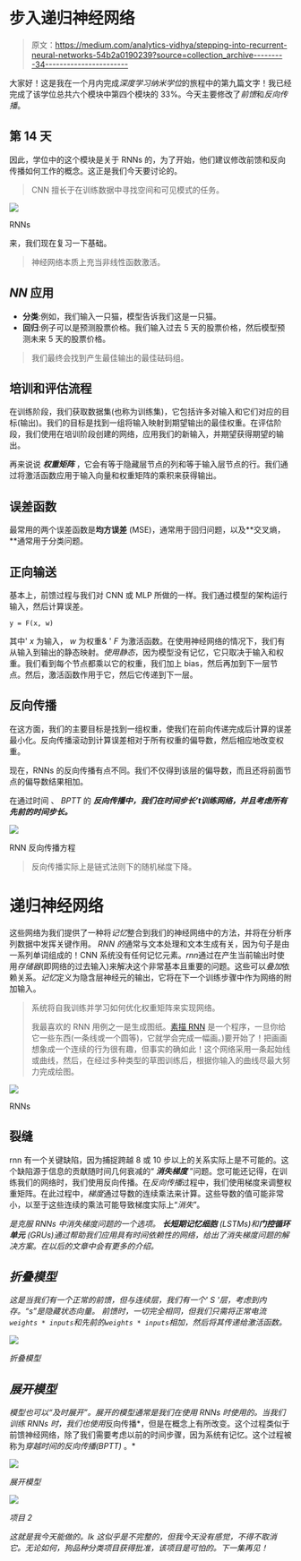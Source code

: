 # 步入递归神经网络

> 原文：<https://medium.com/analytics-vidhya/stepping-into-recurrent-neural-networks-54b2a0190239?source=collection_archive---------34----------------------->

大家好！这是我在一个月内完成*深度学习纳米学位*的旅程中的第九篇文字！我已经完成了该学位总共六个模块中第四个模块的 33%。今天主要修改了*前馈*和*反向传播*。

## 第 14 天

因此，学位中的这个模块是关于 RNNs 的，为了开始，他们建议修改前馈和反向传播如何工作的概念。这正是我们今天要讨论的。

> CNN 擅长于在训练数据中寻找空间和可见模式的任务。

![](img/e967b10455c81b688078f1927f9cc416.png)

RNNs

来，我们现在复习一下基础。

> 神经网络本质上充当非线性函数激活。

## *NN* 应用

*   **分类**:例如，我们输入一只猫，模型告诉我们这是一只猫。
*   **回归**:例子可以是预测股票价格。我们输入过去 5 天的股票价格，然后模型预测未来 5 天的股票价格。

> 我们最终会找到产生最佳输出的最佳砝码组。

## 培训和评估流程

在训练阶段，我们获取数据集(也称为训练集)，它包括许多对输入和它们对应的目标(输出)。我们的目标是找到一组将输入映射到期望输出的最佳权重。在评估阶段，我们使用在培训阶段创建的网络，应用我们的新输入，并期望获得期望的输出。

再来说说 ***权重矩阵*** ，它会有等于隐藏层节点的列和等于输入层节点的行。我们通过将激活函数应用于输入向量和权重矩阵的乘积来获得输出。

## 误差函数

最常用的两个误差函数是**均方误差** (MSE)，通常用于回归问题，以及**交叉熵，**通常用于分类问题。

## 正向输送

基本上，前馈过程与我们对 CNN 或 MLP 所做的一样。我们通过模型的架构运行输入，然后计算误差。

```
y = F(x, w)
```

其中' *x* 为输入， *w* 为权重& ' *F* 为激活函数。在使用神经网络的情况下，我们有从输入到输出的静态映射。*使用静态*，因为模型没有记忆，它只取决于输入和权重。我们看到每个节点都乘以它的权重，我们加上 bias，然后再加到下一层节点。然后，激活函数作用于它，然后它传递到下一层。

## 反向传播

在这方面，我们的主要目标是找到一组权重，使我们在前向传递完成后计算的误差最小化。反向传播滚动到计算误差相对于所有权重的偏导数，然后相应地改变权重。

现在，RNNs 的反向传播有点不同。我们不仅得到该层的偏导数，而且还将前面节点的偏导数结果相加。

在通过时间 、 *BPTT* 的 ***反向传播中，我们在时间步长’*t*训练网络，并且考虑所有先前的时间步长。***

![](img/b1ee2a22fdd08cd3c1238af5c8f5fbd7.png)

RNN 反向传播方程

> 反向传播实际上是链式法则下的随机梯度下降。

# 递归神经网络

这些网络为我们提供了一种将*记忆*整合到我们的神经网络中的方法，并将在分析序列数据中发挥关键作用。 *RNN 的*通常与文本处理和文本生成有关，因为句子是由一系列单词组成的！CNN 系统没有任何记忆元素。*rnn*通过在产生当前输出时使用*存储器*(即网络的过去输入)来解决这个非常基本且重要的问题。这些可以*叠加*依赖关系。*记忆*定义为隐含层神经元的输出，它将在下一个训练步骤中作为网络的附加输入。

> 系统将自我训练并学习如何优化权重矩阵来实现网络。
> 
> 我最喜欢的 RNN 用例之一是生成图纸。[素描 RNN](https://magenta.tensorflow.org/assets/sketch_rnn_demo/index.html) 是一个程序，一旦你给它一些东西(一条线或一个圆等)，它就学会完成一幅画。)要开始了！把画画想象成一个连续的行为很有趣，但事实的确如此！这个网络采用一条起始线或曲线，然后，在经过多种类型的草图训练后，根据你输入的曲线尽最大努力完成绘图。

![](img/030e167c0c06436e66c5dc837fa0313d.png)

RNNs

## 裂缝

rnn 有一个关键缺陷，因为捕捉跨越 8 或 10 步以上的关系实际上是不可能的。这个缺陷源于信息的贡献随时间几何衰减的“ ***消失梯度*** ”问题。您可能还记得，在训练我们的网络时，我们使用反向传播。在*反向传播*过程中，我们使用梯度来调整权重矩阵。在此过程中，*梯度*通过导数的连续乘法来计算。这些导数的值可能非常小，以至于这些连续的乘法可能导致梯度实际上“*消失*”。

*是克服 *RNNs* 中消失梯度问题的一个选项。
**长短期记忆细胞** (LSTMs)和**门控循环单元** (GRUs)通过帮助我们应用具有时间依赖性的网络，给出了消失梯度问题的解决方案。在以后的文章中会有更多的介绍。*

## *折叠模型*

*这是当我们有一个正常的前馈，但与连续层，我们有一个' S '层，考虑到内存。“s”是隐藏状态向量。
前馈时，一切完全相同，但我们只需将正常电流`weights * inputs`和先前的`weights * inputs`相加，然后将其传递给激活函数。*

*![](img/e4663da679be2fae316ccc1243afd95d.png)*

*折叠模型*

## *展开模型*

*模型也可以“及时展开”。展开的模型通常是我们在使用 *RNNs* 时使用的。当我们训练 *RNNs* 时，我们也使用*反向传播*，但是在概念上有所改变。这个过程类似于前馈神经网络，除了我们需要考虑以前的时间步骤，因为系统有记忆。这个过程被称为*穿越时间的反向传播(BPTT)* 。*

*![](img/85390bd1261ad15b33e94dc6b215c617.png)*

*展开模型*

*![](img/40f67a883d49fa8861c61fe21c63fb81.png)*

*项目 2*

*这就是我今天能做的。Ik 这似乎是不完整的，但我今天没有感觉，不得不取消它。无论如何，狗品种分类项目获得批准，该项目是可怕的。下一集再见！*